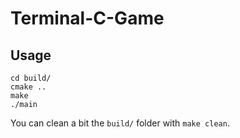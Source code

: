 # Terminal-C-Game

## Usage

```
cd build/
cmake ..
make
./main
```

You can clean a bit the `build/` folder with `make clean`.
